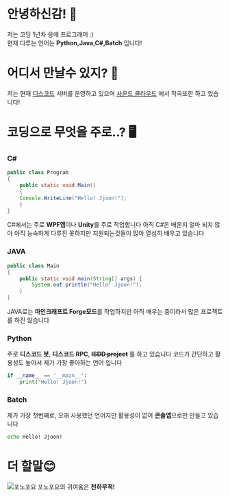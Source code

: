 
# 안녕하신감! 👋
저는 코딩 1년차 응애 프로그래머 :)  
현재 다루는 언어는 **Python,Java,C#,Batch** 입니다!

# 어디서 만날수 있지? 🤔
저는 현재 [디스코드](https://discord.gg/VVWM76ZMSH "아찌는 창작의 신이니라") 서버를 운영하고 있으며
[사운드 클라우드](https://soundcloud.com/jjoon-992795750 "쭌이Jjoon") 에서 작곡또한 하고 있습니다!

# 코딩으로 무엇을 주로..? 🖥️
### C#
```java
public class Program
{
	public static void Main()
	{
    Console.WriteLine("Hello! Jjoon!");
	}
}
 ```
C#에서는 주로 **WPF앱**이나 **Unity**를 주로 작업합니다
아직 C#은 배운지 얼마 되지 않아 아직 능숙하게 다루진 못하지만
지원되는것들이 많아 열심히 배우고 있습니다
### JAVA
```java
public class Main
{
	public static void main(String[] args) {
		System.out.println("Hello! Jjoon!");
	}
}

 ```
JAVA로는 **마인크래프트 Forge모드**를 작업하지만 
아직 배우는 중이라서 많은 프로젝트를 하진 않습니다
### Python
주로 **디스코드 봇**, **디스코드 RPC**, **~~ISDD project~~** 를 하고 있습니다
코드가 간단하고 활용성도 높아서 제가 가장 좋아하는 언어 입니다
```python
if __name__ == '__main__':
	print("Hello! Jjoon!")

 ```
### Batch
제가 가장 첫번째로, 오래 사용했던 언어지만
활용성이 없어 **콘솔앱**으로만 만들고 있습니다
```bat
echo Hello! Jjoon!
 ```
# 더 할말😊
![포노포요](https://github.com/Jjoon0513/Jjoon0513/assets/82186614/5d7abea0-2a33-48b1-8151-c89ddd22dcc6)
포노포요의 귀여움은 **천하무적!**
